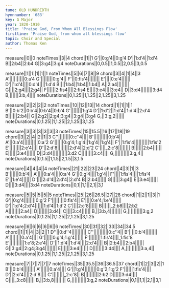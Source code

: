 ```yaml
---
tune: OLD HUNDREDTH
hymnnumber: '683'
key: G Major
year: 1820-1910
title: 'Praise God, From Whom All Blessings Flow'
firstline: 'Praise God, from whom all blessings flow'
topic: Choir and Special
author: Thomas Ken
---
```

measure||0||0
noteTimes||3||4
chord||1||1
G'||0:g'4||0:g'4
D'||1:d'4||1:d'4
B||2:b4||2:b4
G||3:g4||3:g4
noteDurations||0,0.5||1,0.5||2,0.5||3,0.5

measure||1||1||1||1||1
noteTimes||5||6||7||8||9
chord||3||4||1||4||3
A'||||||||||0:a'4
G'||||||||0:g'4||
F'||0:fis'4||||||||
E'||||0:e'4||||||
D'||1:d'4||||0:d'4||||1:d'4
B||||1:b4||1:b4||1:b4||
A||2:a4||||||||
G||||2:g4||||2:g4||
F||||||2:fis4||||2:fis4
E||||3:e4||||3:e4||
D||3:d4||||||||3:d4
B,||||||3:b,4||||
noteDurations||0,1.25||1,1.25||2,1.25||3,1.25

measure||2||2||2||2
noteTimes||10||12||13||14
chord||1||1||1||1
B'||0:b'2||0:b'4||0:b'4||0:b'4
G'||||||||1:g'4
D'||1:d'2||1:d'4||1:d'4||2:d'4
B||||||2:b4||
G||2:g2||2:g4;3:g4||3:g4||3:g4
G,||3:g,2||||||
noteDurations||0,1.25||1,1.25||2,1.25||3,1.25

measure||3||3||3||3||3||3
noteTimes||15||15.5||16||17||18||19
chord||3||2||4||2||1||3
C''||||||||0:c''4||||
B'||||||||||0:b'4||
A'||0:a'4||||||||||0:a'2
G'||||||0:g'4;1:g'4||1:g'4||1:g'4||
F'||1:fis'4||||||||||1:fis'2
E'||||||||2:e'4||||
D'||2:d'8||||||||2:d'4||2:d'2
C'||||_2:c'8||||||||
B||||||2:b4||||||
E||||||3:e4||||||
D||3:d4||||||||||3:d2
C||||||||3:c4||||
G,||||||||||3:g,4||
noteDurations||0,1.5||1,1.5||2,1.5||3,1.5

measure||4||4||4||4
noteTimes||21||22||23||24
chord||4||3||1||3
B'||||||0:b'4||
A'||||0:a'4||||0:a'4
G'||0:g'4||||1:g'4||
F'||||1:fis'4||||1:fis'4
E'||1:e'4||||||
D'||||2:d'4||2:d'4||2:d'4
B||2:b4||||||
G||||||3:g4||
E||3:e4||||||
D||||3:d4||||3:d4
noteDurations||0,1||1,1||2,1||3,1

measure||5||5||5||5||5
noteTimes||25||26||26.5||27||28
chord||1||2||1||3||1
G'||0:g'4||||||||0:g'2
F'||||||||0:fis'4||
E'||||0:e'4;1:e'4||||||
D'||1:d'4;2:d'4||||||1:d'4||1:d'2
C'||||2:c'8||||||
B||||||_2:b8||||2:b2
A||||||||2:a4||
D||||||||3:d4||
C||||3:c4||||||
B,||3:b,4||||||||
G,||||||||||3:g,2
noteDurations||0,1.25||1,1.25||2,1.25||3,1.25

measure||6||6||6||6||6||6
noteTimes||30||31||32||33||34||34.5
chord||1||1||4||3||2||1
D''||0:d''4||||||||||
C''||||||||||0:c''4||
B'||||0:b'4||||||||
A'||||||||0:a'4||||
G'||||||0:g'4;1:g'4||||||
F'||||||||1:fis'4||||_1:fis'8
E'||||||||||1:e'8;2:e'4||
D'||1:d'4||1:d'4||||2:d'4||||
B||2:b4||||2:b4||||||
G||3:g4||2:g4;3:g4||||||||
E||||||3:e4||||||
D||||||||3:d4||||
A,||||||||||3:a,4||
noteDurations||0,1.25||1,1.25||2,1.25||3,1.25

measure||7||7||7||7||7
noteTimes||35||35.5||36||36.5||37
chord||1||2||3||2||1
B'||0:b'4||||||||
A'||||||0:a'4||||
G'||1:g'4||||||||0:g'2;1:g'2
F'||||||1:fis'4||||
D'||2:d'4||||2:d'8||||
C'||||||||_2:c'8||
B||||||||||2:b2
D||||||3:d4||||
C||||_3:c8||||||
B,||3:b,8||||||||
G,||||||||||3:g,2
noteDurations||0,1||1,1||2,1||3,1

